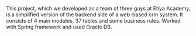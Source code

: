 This project, which we developed as a team of three guys at Etiya Academy, is a simplified version of the backend side of a web-based crm system. It consists of 4 main modules, 37 tables and some business rules. Worked with Spring framework and used Oracle DB.

